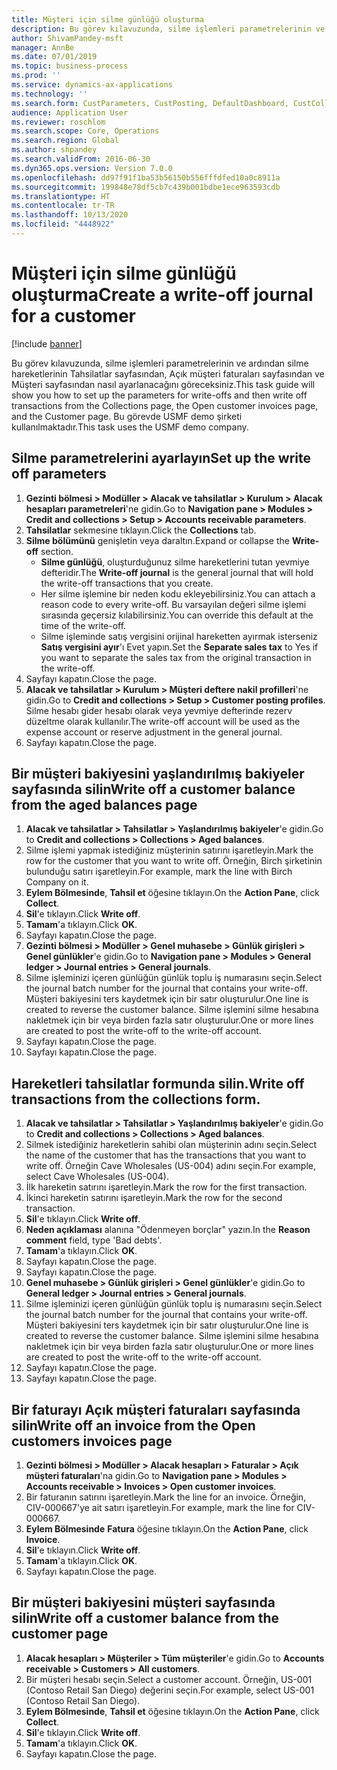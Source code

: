 ```yaml
---
title: Müşteri için silme günlüğü oluşturma
description: Bu görev kılavuzunda, silme işlemleri parametrelerinin ve ardından silme hareketlerinin Tahsilatlar sayfasından, Açık müşteri faturaları sayfasından ve Müşteri sayfasından nasıl ayarlanacağını göreceksiniz.
author: ShivamPandey-msft
manager: AnnBe
ms.date: 07/01/2019
ms.topic: business-process
ms.prod: ''
ms.service: dynamics-ax-applications
ms.technology: ''
ms.search.form: CustParameters, CustPosting, DefaultDashboard, CustCollectionsPoolsListPage, CustWriteOff, LedgerJournalTable, LedgerJournalTransDaily, CustCollections, CustOpenInvoicesListPage, CustTable
audience: Application User
ms.reviewer: roschlom
ms.search.scope: Core, Operations
ms.search.region: Global
ms.author: shpandey
ms.search.validFrom: 2016-06-30
ms.dyn365.ops.version: Version 7.0.0
ms.openlocfilehash: dd97f91f1ba53b56150b556fffdfed10a0c8911a
ms.sourcegitcommit: 199848e78df5cb7c439b001bdbe1ece963593cdb
ms.translationtype: HT
ms.contentlocale: tr-TR
ms.lasthandoff: 10/13/2020
ms.locfileid: "4448922"
---
```

# <a name="create-a-write-off-journal-for-a-customer"></a><span data-ttu-id="6a148-103">Müşteri için silme günlüğü oluşturma</span><span class="sxs-lookup"><span data-stu-id="6a148-103">Create a write-off journal for a customer</span></span>

[!include [banner](../../includes/banner.md)]

<span data-ttu-id="6a148-104">Bu görev kılavuzunda, silme işlemleri parametrelerinin ve ardından silme hareketlerinin Tahsilatlar sayfasından, Açık müşteri faturaları sayfasından ve Müşteri sayfasından nasıl ayarlanacağını göreceksiniz.</span><span class="sxs-lookup"><span data-stu-id="6a148-104">This task guide will show you how to set up the parameters for write-offs and then write off transactions from the Collections page, the Open customer invoices page, and the Customer page.</span></span> <span data-ttu-id="6a148-105">Bu görevde USMF demo şirketi kullanılmaktadır.</span><span class="sxs-lookup"><span data-stu-id="6a148-105">This task uses the USMF demo company.</span></span>


## <a name="set-up-the-write-off-parameters"></a><span data-ttu-id="6a148-106">Silme parametrelerini ayarlayın</span><span class="sxs-lookup"><span data-stu-id="6a148-106">Set up the write off parameters</span></span>
1. <span data-ttu-id="6a148-107">**Gezinti bölmesi > Modüller > Alacak ve tahsilatlar > Kurulum > Alacak hesapları parametreleri**'ne gidin.</span><span class="sxs-lookup"><span data-stu-id="6a148-107">Go to **Navigation pane > Modules > Credit and collections > Setup > Accounts receivable parameters**.</span></span>
2. <span data-ttu-id="6a148-108">**Tahsilatlar**  sekmesine tıklayın.</span><span class="sxs-lookup"><span data-stu-id="6a148-108">Click the **Collections** tab.</span></span>
3. <span data-ttu-id="6a148-109">**Silme bölümünü** genişletin veya daraltın.</span><span class="sxs-lookup"><span data-stu-id="6a148-109">Expand or collapse the **Write-off** section.</span></span>
    - <span data-ttu-id="6a148-110">**Silme günlüğü**, oluşturduğunuz silme hareketlerini tutan yevmiye defteridir.</span><span class="sxs-lookup"><span data-stu-id="6a148-110">The **Write-off journal** is the general journal that will hold the write-off transactions that you create.</span></span>  
    - <span data-ttu-id="6a148-111">Her silme işlemine bir neden kodu ekleyebilirsiniz.</span><span class="sxs-lookup"><span data-stu-id="6a148-111">You can attach a reason code to every write-off.</span></span> <span data-ttu-id="6a148-112">Bu varsayılan değeri silme işlemi sırasında geçersiz kılabilirsiniz.</span><span class="sxs-lookup"><span data-stu-id="6a148-112">You can override this default at the time of the write-off.</span></span>  
    - <span data-ttu-id="6a148-113">Silme işleminde satış vergisini orijinal hareketten ayırmak isterseniz **Satış vergisini ayır**'ı Evet yapın.</span><span class="sxs-lookup"><span data-stu-id="6a148-113">Set the **Separate sales tax** to Yes if you want to separate the sales tax from the original transaction in the write-off.</span></span>  
4. <span data-ttu-id="6a148-114">Sayfayı kapatın.</span><span class="sxs-lookup"><span data-stu-id="6a148-114">Close the page.</span></span>
5. <span data-ttu-id="6a148-115">**Alacak ve tahsilatlar > Kurulum > Müşteri deftere nakil profilleri**'ne gidin.</span><span class="sxs-lookup"><span data-stu-id="6a148-115">Go to **Credit and collections > Setup > Customer posting profiles**.</span></span> <span data-ttu-id="6a148-116">Silme hesabı gider hesabı olarak veya yevmiye defterinde rezerv düzeltme olarak kullanılır.</span><span class="sxs-lookup"><span data-stu-id="6a148-116">The write-off account will be used as the expense account or reserve adjustment in the general journal.</span></span>
6. <span data-ttu-id="6a148-117">Sayfayı kapatın.</span><span class="sxs-lookup"><span data-stu-id="6a148-117">Close the page.</span></span>

## <a name="write-off-a-customer-balance-from-the-aged-balances-page"></a><span data-ttu-id="6a148-118">Bir müşteri bakiyesini yaşlandırılmış bakiyeler sayfasında silin</span><span class="sxs-lookup"><span data-stu-id="6a148-118">Write off a customer balance from the aged balances page</span></span>
1. <span data-ttu-id="6a148-119">**Alacak ve tahsilatlar > Tahsilatlar > Yaşlandırılmış bakiyeler**'e gidin.</span><span class="sxs-lookup"><span data-stu-id="6a148-119">Go to **Credit and collections > Collections > Aged balances**.</span></span>
2. <span data-ttu-id="6a148-120">Silme işlemi yapmak istediğiniz müşterinin satırını işaretleyin.</span><span class="sxs-lookup"><span data-stu-id="6a148-120">Mark the row for the customer that you want to write off.</span></span> <span data-ttu-id="6a148-121">Örneğin, Birch şirketinin bulunduğu satırı işaretleyin.</span><span class="sxs-lookup"><span data-stu-id="6a148-121">For example, mark the line with Birch Company on it.</span></span>
3. <span data-ttu-id="6a148-122">**Eylem Bölmesinde**, **Tahsil et** öğesine tıklayın.</span><span class="sxs-lookup"><span data-stu-id="6a148-122">On the **Action Pane**, click **Collect**.</span></span>
4. <span data-ttu-id="6a148-123">**Sil**'e tıklayın.</span><span class="sxs-lookup"><span data-stu-id="6a148-123">Click **Write off**.</span></span>
5. <span data-ttu-id="6a148-124">**Tamam**'a tıklayın.</span><span class="sxs-lookup"><span data-stu-id="6a148-124">Click **OK**.</span></span>
6. <span data-ttu-id="6a148-125">Sayfayı kapatın.</span><span class="sxs-lookup"><span data-stu-id="6a148-125">Close the page.</span></span>
7. <span data-ttu-id="6a148-126">**Gezinti bölmesi > Modüller > Genel muhasebe > Günlük girişleri > Genel günlükler**'e gidin.</span><span class="sxs-lookup"><span data-stu-id="6a148-126">Go to **Navigation pane > Modules > General ledger > Journal entries > General journals**.</span></span>
8. <span data-ttu-id="6a148-127">Silme işleminizi içeren günlüğün günlük toplu iş numarasını seçin.</span><span class="sxs-lookup"><span data-stu-id="6a148-127">Select the journal batch number for the journal that contains your write-off.</span></span> <span data-ttu-id="6a148-128">Müşteri bakiyesini ters kaydetmek için bir satır oluşturulur.</span><span class="sxs-lookup"><span data-stu-id="6a148-128">One line is created to reverse the customer balance.</span></span> <span data-ttu-id="6a148-129">Silme işlemini silme hesabına nakletmek için bir veya birden fazla satır oluşturulur.</span><span class="sxs-lookup"><span data-stu-id="6a148-129">One or more lines are created to post the write-off to the write-off account.</span></span>  
9. <span data-ttu-id="6a148-130">Sayfayı kapatın.</span><span class="sxs-lookup"><span data-stu-id="6a148-130">Close the page.</span></span>
10. <span data-ttu-id="6a148-131">Sayfayı kapatın.</span><span class="sxs-lookup"><span data-stu-id="6a148-131">Close the page.</span></span>

## <a name="write-off-transactions-from-the-collections-form"></a><span data-ttu-id="6a148-132">Hareketleri tahsilatlar formunda silin.</span><span class="sxs-lookup"><span data-stu-id="6a148-132">Write off transactions from the collections form.</span></span>
1. <span data-ttu-id="6a148-133">**Alacak ve tahsilatlar > Tahsilatlar > Yaşlandırılmış bakiyeler**'e gidin.</span><span class="sxs-lookup"><span data-stu-id="6a148-133">Go to **Credit and collections > Collections > Aged balances**.</span></span>
2. <span data-ttu-id="6a148-134">Silmek istediğiniz hareketlerin sahibi olan müşterinin adını seçin.</span><span class="sxs-lookup"><span data-stu-id="6a148-134">Select the name of the customer that has the transactions that you want to write off.</span></span> <span data-ttu-id="6a148-135">Örneğin Cave Wholesales (US-004) adını seçin.</span><span class="sxs-lookup"><span data-stu-id="6a148-135">For example, select Cave Wholesales (US-004).</span></span>
3. <span data-ttu-id="6a148-136">İlk hareketin satırını işaretleyin.</span><span class="sxs-lookup"><span data-stu-id="6a148-136">Mark the row for the first transaction.</span></span>
4. <span data-ttu-id="6a148-137">İkinci hareketin satırını işaretleyin.</span><span class="sxs-lookup"><span data-stu-id="6a148-137">Mark the row for the second transaction.</span></span>
5. <span data-ttu-id="6a148-138">**Sil**'e tıklayın.</span><span class="sxs-lookup"><span data-stu-id="6a148-138">Click **Write off**.</span></span>
6. <span data-ttu-id="6a148-139">**Neden açıklaması** alanına "Ödenmeyen borçlar" yazın.</span><span class="sxs-lookup"><span data-stu-id="6a148-139">In the **Reason comment** field, type 'Bad debts'.</span></span>
7. <span data-ttu-id="6a148-140">**Tamam**'a tıklayın.</span><span class="sxs-lookup"><span data-stu-id="6a148-140">Click **OK**.</span></span>
8. <span data-ttu-id="6a148-141">Sayfayı kapatın.</span><span class="sxs-lookup"><span data-stu-id="6a148-141">Close the page.</span></span>
9. <span data-ttu-id="6a148-142">Sayfayı kapatın.</span><span class="sxs-lookup"><span data-stu-id="6a148-142">Close the page.</span></span>
10. <span data-ttu-id="6a148-143">**Genel muhasebe > Günlük girişleri > Genel günlükler**'e gidin.</span><span class="sxs-lookup"><span data-stu-id="6a148-143">Go to **General ledger > Journal entries > General journals**.</span></span>
11. <span data-ttu-id="6a148-144">Silme işleminizi içeren günlüğün günlük toplu iş numarasını seçin.</span><span class="sxs-lookup"><span data-stu-id="6a148-144">Select the journal batch number for the journal that contains your write-off.</span></span> <span data-ttu-id="6a148-145">Müşteri bakiyesini ters kaydetmek için bir satır oluşturulur.</span><span class="sxs-lookup"><span data-stu-id="6a148-145">One line is created to reverse the customer balance.</span></span> <span data-ttu-id="6a148-146">Silme işlemini silme hesabına nakletmek için bir veya birden fazla satır oluşturulur.</span><span class="sxs-lookup"><span data-stu-id="6a148-146">One or more lines are created to post the write-off to the write-off account.</span></span>  
12. <span data-ttu-id="6a148-147">Sayfayı kapatın.</span><span class="sxs-lookup"><span data-stu-id="6a148-147">Close the page.</span></span>
13. <span data-ttu-id="6a148-148">Sayfayı kapatın.</span><span class="sxs-lookup"><span data-stu-id="6a148-148">Close the page.</span></span>

## <a name="write-off-an-invoice-from-the-open-customers-invoices-page"></a><span data-ttu-id="6a148-149">Bir faturayı Açık müşteri faturaları sayfasında silin</span><span class="sxs-lookup"><span data-stu-id="6a148-149">Write off an invoice from the Open customers invoices page</span></span>
1. <span data-ttu-id="6a148-150">**Gezinti bölmesi > Modüller > Alacak hesapları > Faturalar > Açık müşteri faturaları**'na gidin.</span><span class="sxs-lookup"><span data-stu-id="6a148-150">Go to **Navigation pane > Modules > Accounts receivable > Invoices > Open customer invoices**.</span></span>
2. <span data-ttu-id="6a148-151">Bir faturanın satırını işaretleyin.</span><span class="sxs-lookup"><span data-stu-id="6a148-151">Mark the line for an invoice.</span></span> <span data-ttu-id="6a148-152">Örneğin, CIV-000667'ye ait satırı işaretleyin.</span><span class="sxs-lookup"><span data-stu-id="6a148-152">For example, mark the line for CIV-000667.</span></span>
3. <span data-ttu-id="6a148-153">**Eylem Bölmesinde** **Fatura** öğesine tıklayın.</span><span class="sxs-lookup"><span data-stu-id="6a148-153">On the **Action Pane**, click **Invoice**.</span></span>
4. <span data-ttu-id="6a148-154">**Sil**'e tıklayın.</span><span class="sxs-lookup"><span data-stu-id="6a148-154">Click **Write off**.</span></span>
5. <span data-ttu-id="6a148-155">**Tamam**'a tıklayın.</span><span class="sxs-lookup"><span data-stu-id="6a148-155">Click **OK**.</span></span>
6. <span data-ttu-id="6a148-156">Sayfayı kapatın.</span><span class="sxs-lookup"><span data-stu-id="6a148-156">Close the page.</span></span>

## <a name="write-off-a-customer-balance-from-the-customer-page"></a><span data-ttu-id="6a148-157">Bir müşteri bakiyesini müşteri sayfasında silin</span><span class="sxs-lookup"><span data-stu-id="6a148-157">Write off a customer balance from the customer page</span></span>
1. <span data-ttu-id="6a148-158">**Alacak hesapları > Müşteriler > Tüm müşteriler**'e gidin.</span><span class="sxs-lookup"><span data-stu-id="6a148-158">Go to **Accounts receivable > Customers > All customers**.</span></span>
2. <span data-ttu-id="6a148-159">Bir müşteri hesabı seçin.</span><span class="sxs-lookup"><span data-stu-id="6a148-159">Select a customer account.</span></span> <span data-ttu-id="6a148-160">Örneğin, US-001 (Contoso Retail San Diego) değerini seçin.</span><span class="sxs-lookup"><span data-stu-id="6a148-160">For example, select US-001 (Contoso Retail San Diego).</span></span>
3. <span data-ttu-id="6a148-161">**Eylem Bölmesinde**, **Tahsil et** öğesine tıklayın.</span><span class="sxs-lookup"><span data-stu-id="6a148-161">On the **Action Pane**, click **Collect**.</span></span>
4. <span data-ttu-id="6a148-162">**Sil**'e tıklayın.</span><span class="sxs-lookup"><span data-stu-id="6a148-162">Click **Write off**.</span></span>
5. <span data-ttu-id="6a148-163">**Tamam**'a tıklayın.</span><span class="sxs-lookup"><span data-stu-id="6a148-163">Click **OK**.</span></span>
6. <span data-ttu-id="6a148-164">Sayfayı kapatın.</span><span class="sxs-lookup"><span data-stu-id="6a148-164">Close the page.</span></span>


